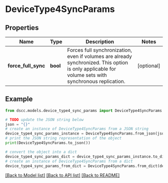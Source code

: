 # DeviceType4SyncParams


## Properties

Name | Type | Description | Notes
------------ | ------------- | ------------- | -------------
**force_full_sync** | **bool** | Forces full synchronization, even if volumes are already synchronized. This option is only applicable for volume sets with synchronous replication. | [optional] 

## Example

```python
from dscc.models.device_type4_sync_params import DeviceType4SyncParams

# TODO update the JSON string below
json = "{}"
# create an instance of DeviceType4SyncParams from a JSON string
device_type4_sync_params_instance = DeviceType4SyncParams.from_json(json)
# print the JSON string representation of the object
print(DeviceType4SyncParams.to_json())

# convert the object into a dict
device_type4_sync_params_dict = device_type4_sync_params_instance.to_dict()
# create an instance of DeviceType4SyncParams from a dict
device_type4_sync_params_from_dict = DeviceType4SyncParams.from_dict(device_type4_sync_params_dict)
```
[[Back to Model list]](../README.md#documentation-for-models) [[Back to API list]](../README.md#documentation-for-api-endpoints) [[Back to README]](../README.md)



